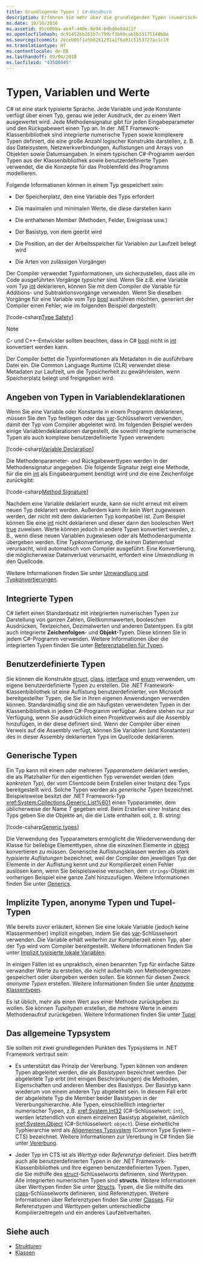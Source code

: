 ```yaml
---
title: Grundlegende Typen | C#-Handbuch
description: Erfahren Sie mehr über die grundlegenden Typen (numerische Werte, Zeichenfolgen und Objekte) in allen C#-Programmen
ms.date: 10/10/2016
ms.assetid: 95c686ba-ae4f-440e-8e94-0dbd6e04d11f
ms.openlocfilehash: dc91452bb261b7c799cf3b69cab5b33175148b8a
ms.sourcegitcommit: 2eceb05f1a5bb261291a1f6a91c5153727ac1c19
ms.translationtype: HT
ms.contentlocale: de-DE
ms.lasthandoff: 09/04/2018
ms.locfileid: "43508045"
---
```

# <a name="types-variables-and-values"></a>Typen, Variablen und Werte

C# ist eine stark typisierte Sprache. Jede Variable und jede Konstante verfügt über einen Typ, genau wie jeder Ausdruck, der zu einem Wert ausgewertet wird. Jede Methodensignatur gibt für jeden Eingabeparameter und den Rückgabewert einen Typ an. In der .NET Framework-Klassenbibliothek sind integrierte numerische Typen sowie komplexere Typen definiert, die eine große Anzahl logischer Konstrukte darstellen, z. B. das Dateisystem, Netzwerkverbindungen, Auflistungen und Arrays von Objekten sowie Datumsangaben. In einem typischen C#-Programm werden Typen aus der Klassenbibliothek sowie benutzerdefinierte Typen verwendet, die die Konzepte für das Problemfeld des Programms modellieren.  
  
Folgende Informationen können in einem Typ gespeichert sein:  
  
- Der Speicherplatz, den eine Variable des Typs erfordert  
  
- Die maximalen und minimalen Werte, die diese darstellen kann  
  
- Die enthaltenen Member (Methoden, Felder, Ereignisse usw.)  
  
- Der Basistyp, von dem geerbt wird  
  
- Die Position, an der der Arbeitsspeicher für Variablen zur Laufzeit belegt wird  
  
- Die Arten von zulässigen Vorgängen  
  
Der Compiler verwendet Typinformationen, um sicherzustellen, dass alle im Code ausgeführten Vorgänge *typsicher* sind. Wenn Sie z.B. eine Variable vom Typ [int](language-reference/keywords/int.md) deklarieren, können Sie mit dem Compiler die Variable für Additions- und Subtraktionsvorgänge verwenden. Wenn Sie dieselben Vorgänge für eine Variable vom Typ [bool](language-reference/keywords/bool.md) ausführen möchten, generiert der Compiler einen Fehler, wie im folgenden Beispiel dargestellt:  
  
[!code-csharp[Type Safety](../../samples/snippets/csharp/concepts/basic-types/type-safety.cs)]  
  
> [!NOTE]  
> C- und C++-Entwickler sollten beachten, dass in C# [bool](language-reference/keywords/bool.md) nicht in [int](language-reference/keywords/int.md) konvertiert werden kann.  
  
Der Compiler bettet die Typinformationen als Metadaten in die ausführbare Datei ein. Die Common Language Runtime (CLR) verwendet diese Metadaten zur Laufzeit, um die Typsicherheit zu gewährleisten, wenn Speicherplatz belegt und freigegeben wird.  

## <a name="specifying-types-in-variable-declarations"></a>Angeben von Typen in Variablendeklarationen

Wenn Sie eine Variable oder Konstante in einem Programm deklarieren, müssen Sie den Typ festlegen oder das [var](language-reference/keywords/var.md)-Schlüsselwort verwenden, damit der Typ vom Compiler abgeleitet wird. Im folgenden Beispiel werden einige Variablendeklarationen dargestellt, die sowohl integrierte numerische Typen als auch komplexe benutzerdefinierte Typen verwenden:  
  
[!code-csharp[Variable Declaration](../../samples/snippets/csharp/concepts/basic-types/variable-declaration.cs)]  
  
Die Methodenparameter- und Rückgabewerttypen werden in der Methodensignatur angegeben. Die folgende Signatur zeigt eine Methode, für die ein [int](language-reference/keywords/int.md) als Eingabeargument benötigt wird und die eine Zeichenfolge zurückgibt:  
  
[!code-csharp[Method Signature](../../samples/snippets/csharp/concepts/basic-types/method-signature.cs)]  
  
Nachdem eine Variable deklariert wurde, kann sie nicht erneut mit einem neuen Typ deklariert werden. Außerdem kann ihr kein Wert zugewiesen werden, der nicht mit dem deklarierten Typ kompatibel ist. Zum Beispiel können Sie eine [int](language-reference/keywords/int.md) nicht deklarieren und dieser dann den booleschen Wert [true](language-reference/keywords/true.md) zuweisen. Werte können jedoch in andere Typen konvertiert werden, z. B., wenn diese neuen Variablen zugewiesen oder als Methodenargumente übergeben werden. Eine *Typkonvertierung*, die keinen Datenverlust verursacht, wird automatisch vom Compiler ausgeführt. Eine Konvertierung, die möglicherweise Datenverlust verursacht, erfordert eine *Umwandlung* in den Quellcode.

Weitere Informationen finden Sie unter [Umwandlung und Typkonvertierungen](programming-guide/types/casting-and-type-conversions.md).

## <a name="built-in-types"></a>Integrierte Typen

C# liefert einen Standardsatz mit integrierten numerischen Typen zur Darstellung von ganzen Zahlen, Gleitkommawerten, booleschen Ausdrücken, Textzeichen, Dezimalwerten und anderen Datentypen. Es gibt auch integrierte **Zeichenfolgen**- und **Objekt**-Typen. Diese können Sie in jedem C#-Programm verwenden. Weitere Informationen über die integrierten Typen finden Sie unter [Referenztabellen für Typen](language-reference/keywords/reference-tables-for-types.md).  
  
## <a name="custom-types"></a>Benutzerdefinierte Typen

Sie können die Konstrukte [struct](language-reference/keywords/class.md), [class](language-reference/keywords/class.md), [interface](language-reference/keywords/interface.md) und [enum](language-reference/keywords/enum.md) verwenden, um eigene benutzerdefinierte Typen zu erstellen. Die .NET Framework-Klassenbibliothek ist eine Auflistung benutzerdefinierter, von Microsoft bereitgestellter Typen, die Sie in Ihren eigenen Anwendungen verwenden können. Standardmäßig sind die am häufigsten verwendeten Typen in der Klassenbibliothek in jedem C#-Programm verfügbar. Andere stehen nur zur Verfügung, wenn Sie ausdrücklich einen Projektverweis auf die Assembly hinzufügen, in der diese definiert sind. Wenn der Compiler über einen Verweis auf die Assembly verfügt, können Sie Variablen (und Konstanten) des in dieser Assembly deklarierten Typs im Quellcode deklarieren.
  
## <a name="generic-types"></a>Generische Typen

Ein Typ kann mit einem oder mehreren *Typparametern* deklariert werden, die als Platzhalter für den eigentlichen Typ verwendet werden (den *konkreten Typ*), der vom Clientcode beim Erstellen einer Instanz des Typs bereitgestellt wird. Solche Typen werden als *generische Typen* bezeichnet. Beispielsweise besitzt der .NET Framework-Typ <xref:System.Collections.Generic.List%601> einen Typparameter, dem üblicherweise der Name *T* gegeben wird. Beim Erstellen einer Instanz des Typs geben Sie die Objekte an, die die Liste enthalten soll, z. B. string:  
  
[!code-csharp[Generic types](../../samples/snippets/csharp/concepts/basic-types/generic-type.cs)]
  
Die Verwendung des Typparameters ermöglicht die Wiederverwendung der Klasse für beliebige Elementtypen, ohne die einzelnen Elemente in [object](language-reference/keywords/object.md) konvertieren zu müssen. Generische Auflistungsklassen werden als *stark typisierte Auflistungen* bezeichnet, weil der Compiler den jeweiligen Typ der Elemente in der Auflistung kennt und zur Kompilierzeit einen Fehler auslösen kann, wenn Sie beispielsweise versuchen, dem `strings`-Objekt im vorherigen Beispiel eine ganze Zahl hinzuzufügen. Weitere Informationen finden Sie unter [Generics](programming-guide/generics/index.md).

## <a name="implicit-types-anonymous-types-and-tuple-types"></a>Implizite Typen, anonyme Typen und Tupel-Typen

Wie bereits zuvor erläutert, können Sie eine lokale Variable (jedoch keine Klassenmember) implizit eingeben, indem Sie das [var](language-reference/keywords/var.md)-Schlüsselwort verwenden. Die Variable erhält weiterhin zur Kompilierzeit einen Typ, aber der Typ wird vom Compiler bereitgestellt. Weitere Informationen finden Sie unter [Implizit typisierte lokale Variablen](programming-guide/classes-and-structs/implicitly-typed-local-variables.md).  
  
In einigen Fällen ist es unpraktisch, einen benannten Typ für einfache Sätze verwandter Werte zu erstellen, die nicht außerhalb von Methodengrenzen gespeichert oder übergeben werden sollen. Sie können für diesen Zweck *anonyme Typen* erstellen. Weitere Informationen finden Sie unter [Anonyme Klassentypen](programming-guide/classes-and-structs/anonymous-types.md).

Es ist üblich, mehr als einen Wert aus einer Methode zurückgeben zu wollen. Sie können *Tupeltypen* erstellen, die mehrere Werte in einem Methodenaufruf zurückgeben. Weitere Informationen finden Sie unter [Tupel](tuples.md)

## <a name="the-common-type-system"></a>Das allgemeine Typsystem

Sie sollten mit zwei grundlegenden Punkten des Typsystems in .NET Framework vertraut sein:  
  
- Es unterstützt das Prinzip der Vererbung. Typen können von anderen Typen abgeleitet werden, die als *Basistypen* bezeichnet werden. Der abgeleitete Typ erbt (mit einigen Beschränkungen) die Methoden, Eigenschaften und anderen Member des Basistyps. Der Basistyp kann wiederum von einem anderen Typ abgeleitet sein. In diesem Fall erbt der abgeleitete Typ die Member beider Basistypen in der Vererbungshierarchie. Alle Typen, einschließlich integrierter numerischer Typen, z.B. <xref:System.Int32> (C#-Schlüsselwort: `int`), werden letztendlich von einem einzelnen Basistyp abgeleitet, nämlich <xref:System.Object> (C#-Schlüsselwort: `object`). Diese einheitliche Typhierarchie wird als [Allgemeines Typsystem](../standard/common-type-system.md) (Common Type System – CTS) bezeichnet. Weitere Informationen zur Vererbung in C# finden Sie unter [Vererbung](programming-guide/classes-and-structs/inheritance.md).  
  
- Jeder Typ im CTS ist als *Werttyp* oder *Referenztyp* definiert. Dies betrifft auch alle benutzerdefinierten Typen in der .NET Framework-Klassenbibliothek und Ihre eigenen benutzerdefinierten Typen. Typen, die Sie mithilfe des [struct](language-reference/keywords/struct.md)-Schlüsselworts definieren, sind Werttypen. Alle integrierten numerischen Typen sind **structs**. Weitere Informationen über Werttypen finden Sie unter [Structs](structs.md). Typen, die Sie mithilfe des [class](language-reference/keywords/class.md)-Schlüsselworts definieren, sind Referenztypen. Weitere Informationen über Referenztypen finden Sie unter [Classes](classes.md). Für Referenztypen und Werttypen gelten unterschiedliche Kompilierzeitregeln und ein anderes Laufzeitverhalten.

## <a name="see-also"></a>Siehe auch

- [Strukturen](structs.md)
- [Klassen](classes.md)
